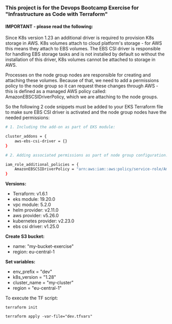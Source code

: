 ### This project is for the Devops Bootcamp Exercise for "Infrastructure as Code with Terraform" 

#### IMPORTANT - please read the following:

Since K8s version 1.23 an additional driver is required to provision K8s storage in AWS. K8s volumes attach to cloud platform's storage - for AWS this means they attach to EBS volumes. The EBS CSI driver is responsible for handling EBS storage tasks and is not installed by default so without the installation of this driver, K8s volumes cannot be attached to storage in AWS. 

Processes on the node group nodes are responsible for creating and attaching these volumes. Because of that, we need to add a permissions policy to the node group so it can request these changes through AWS - this is defined as a managed AWS policy called: AmazonEBSCSIDriverPolicy, which we are attaching to the node groups.

So the following 2 code snippets must be added to your EKS Terraform file to make sure EBS CSI driver is activated and the node group nodes have the needed permissions:

```sh
# 1. Including the add-on as part of EKS module:

cluster_addons = {
    aws-ebs-csi-driver = {}
}

# 2. Adding associated permissions as part of node group configuration:

iam_role_additional_policies = {
    AmazonEBSCSIDriverPolicy = "arn:aws:iam::aws:policy/service-role/AmazonEBSCSIDriverPolicy"
}
```

**Versions:**
- Terraform: v1.6.1
- eks module: 19.20.0
- vpc module: 5.2.0
- helm provider: v2.11.0 
- aws provider: v5.26.0
- kubernetes provider: v2.23.0
- ebs csi driver: v1.25.0

**Create S3 bucket:** 
- name: "my-bucket-exercise"
- region: eu-central-1

**Set variables:**
- env_prefix = "dev"
- k8s_version = "1.28"
- cluster_name = "my-cluster"
- region = "eu-central-1"

To execute the TF script:
```
terraform init

terraform apply -var-file="dev.tfvars"
```

